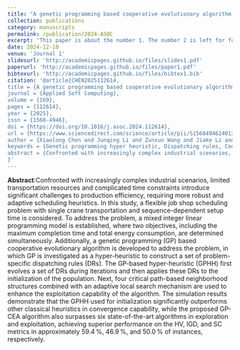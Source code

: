 ```yaml
---
title: "A genetic programming based cooperative evolutionary algorithm for flexible job shop with crane transportation and setup times"
collection: publications
category: manuscripts
permalink: /publication/2024-ASOC
excerpt: 'This paper is about the number 1. The number 2 is left for future work.'
date: 2024-12-10
venue: 'Journal 1'
slidesurl: 'http://academicpages.github.io/files/slides1.pdf'
paperurl: 'http://academicpages.github.io/files/paper1.pdf'
bibtexurl: 'http://academicpages.github.io/files/bibtex1.bib'
citation: '@article{CHEN2025112614,
title = {A genetic programming based cooperative evolutionary algorithm for flexible job shop with crane transportation and setup times},
journal = {Applied Soft Computing},
volume = {169},
pages = {112614},
year = {2025},
issn = {1568-4946},
doi = {https://doi.org/10.1016/j.asoc.2024.112614},
url = {https://www.sciencedirect.com/science/article/pii/S1568494624013887},
author = {Xiaolong Chen and Junqing Li and Zunxun Wang and Jiake Li and Kaizhou Gao},
keywords = {Genetic programming hyper heuristic, Dispatching rules, Cooperative evolutionary algorithm, Flexible job shop scheduling problem, Crane transportation},
abstract = {Confronted with increasingly complex industrial scenarios, limited transportation resources and complicated time constraints introduce significant challenges to production efficiency, requiring more robust and adaptive scheduling heuristics. In this study, a flexible job shop scheduling problem with single crane transportation and sequence-dependent setup time is considered. To address the problem, a mixed integer linear programming model is established, where two objectives, including the maximum completion time and total energy consumption, are determined simultaneously. Additionally, a genetic programming (GP) based cooperative evolutionary algorithm is developed to address the problem, in which GP is investigated as a hyper-heuristic to construct a set of problem-specific dispatching rules (DRs). The GP-based hyper-heuristic (GPHH) first evolves a set of DRs during iterations and then applies these DRs to the initialization of the population. Next, four critical path-based neighborhood structures combined with an adaptive local search mechanism are used to enhance the exploitation capability of the algorithm. The simulation results demonstrate that the GPHH used for initialization significantly outperforms other classical heuristics in convergence capability, while the proposed GP-CEA algorithm also surpasses six state-of-the-art algorithms in exploration and exploitation, achieving superior performance on the HV, IGD, and SC metrics in approximately 59.4 %, 46.9 %, and 50.0 % of instances, respectively.}
}'
---
```

**Abstract**:Confronted with increasingly complex industrial scenarios, limited transportation resources and complicated time constraints introduce significant challenges to production efficiency, requiring more robust and adaptive scheduling heuristics. In this study, a flexible job shop scheduling problem with single crane transportation and sequence-dependent setup time is considered. To address the problem, a mixed integer linear programming model is established, where two objectives, including the maximum completion time and total energy consumption, are determined simultaneously. Additionally, a genetic programming (GP) based cooperative evolutionary algorithm is developed to address the problem, in which GP is investigated as a hyper-heuristic to construct a set of problem-specific dispatching rules (DRs). The GP-based hyper-heuristic (GPHH) first evolves a set of DRs during iterations and then applies these DRs to the initialization of the population. Next, four critical path-based neighborhood structures combined with an adaptive local search mechanism are used to enhance the exploitation capability of the algorithm. The simulation results demonstrate that the GPHH used for initialization significantly outperforms other classical heuristics in convergence capability, while the proposed GP-CEA algorithm also surpasses six state-of-the-art algorithms in exploration and exploitation, achieving superior performance on the HV, IGD, and SC metrics in approximately 59.4 %, 46.9 %, and 50.0 % of instances, respectively.
